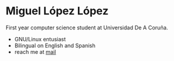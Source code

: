 # Miguel López López

First year computer science student at Universidad De A Coruña.

- GNU/Linux entusiast 
- Bilingual on English and Spanish
- reach me at [mail](mailto:migueldeoleiros@gmail.com "migueldeoleiros@gmail.com")
